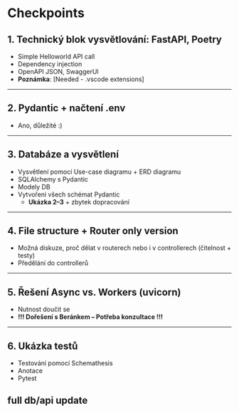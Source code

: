 # Checkpoints

## 1. Technický blok vysvětlování: FastAPI, Poetry
- Simple Helloworld API call  
- Dependency injection  
- OpenAPI JSON, SwaggerUI  
- **Poznámka**: [Needed - .vscode extensions]  

---

## 2. Pydantic + načtení .env
- Ano, důležité :)
---

## 3. Databáze a vysvětlení
- Vysvětlení pomocí Use-case diagramu + ERD diagramu  
- SQLAlchemy s Pydantic  
- Modely DB  
- Vytvoření všech schémat Pydantic  
  - **Ukázka 2–3** + zbytek dopracování

---

## 4. File structure + Router only version
- Možná diskuze, proč dělat v routerech nebo i v controllerech (čitelnost + testy)  
- Předělání do controllerů

---

## 5. Řešení Async vs. Workers (uvicorn)
- Nutnost doučit se  
- **!!! Dořešení s Beránkem – Potřeba konzultace !!!**

---

## 6. Ukázka testů
- Testování pomocí Schemathesis  
- Anotace  
- Pytest


## full db/api update